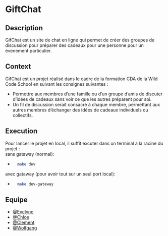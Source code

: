 # GiftChat
## Description
GifChat est un site de chat en ligne qui permet de créer des groupes de discussion pour préparer des cadeaux pour une personne pour un évenement particulier.
## Context
GifChat est un projet réalisé dans le cadre de la formation CDA de la Wild Code School en suivant les consignes suivantes :
- Permettre aux membres d’une famille ou d’un groupe d’amis de discuter d’idées de cadeaux sans voir ce que les autres préparent pour soi.
- Un fil de discussion serait consacré à chaque membre, permettant aux autres membres d’échanger des idées de cadeaux individuels ou collectifs.
## Execution
Pour lancer le projet en local, il suffit excuter dans un terminal a la racine du projet :  
sans gataway (normal):
- ```bash
    make dev
    ```
avec gataway (pour avoir tout sur un seul port local):
- ```bash
    make dev-gateway
    ```
## Equipe
- [@Evelyne](https://github.com/sonar888)
- [@Chloe](https://github.com/ChloeNuage)
- [@Clement](https://github.com/clement4444)
- [@Wolfgang](https://github.com/wktatschl)